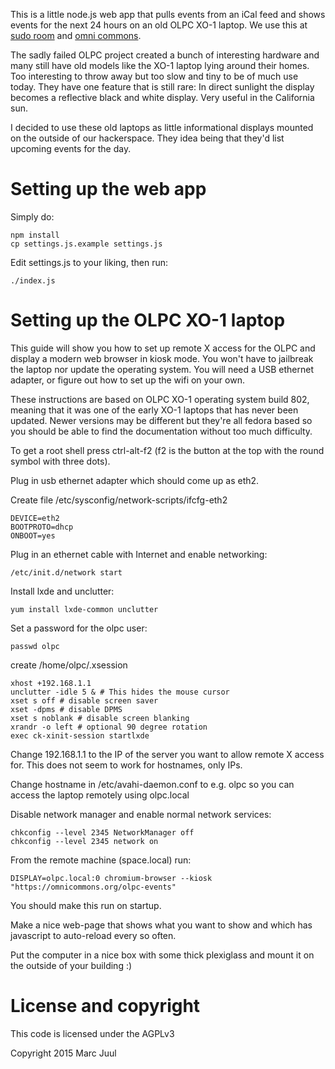 This is a little node.js web app that pulls events from an iCal feed and shows events for the next 24 hours on an old OLPC XO-1 laptop. We use this at [sudo room](https://sudoroom.org) and [omni commons](https://omnicommons.org).

The sadly failed OLPC project created a bunch of interesting hardware and many still have old models like the XO-1 laptop lying around their homes. Too interesting to throw away but too slow and tiny to be of much use today. They have one feature that is still rare: In direct sunlight the display becomes a reflective black and white display. Very useful in the California sun.

I decided to use these old laptops as little informational displays mounted on the outside of our hackerspace. They idea being that they'd list upcoming events for the day.

# Setting up the web app

Simply do:

```
npm install
cp settings.js.example settings.js
```

Edit settings.js to your liking, then run:

```
./index.js
```

# Setting up the OLPC XO-1 laptop

This guide will show you how to set up remote X access for the OLPC and display a modern web browser in kiosk mode. You won't have to jailbreak the laptop nor update the operating system. You will need a USB ethernet adapter, or figure out how to set up the wifi on your own.

These instructions are based on OLPC XO-1 operating system build 802, meaning that it was one of the early XO-1 laptops that has never been updated. Newer versions may be different but they're all fedora based so you should be able to find the documentation without too much difficulty.

To get a root shell press ctrl-alt-f2 (f2 is the button at the top with the round symbol with three dots).

Plug in usb ethernet adapter which should come up as eth2.

Create file /etc/sysconfig/network-scripts/ifcfg-eth2

```
DEVICE=eth2
BOOTPROTO=dhcp
ONBOOT=yes
```

Plug in an ethernet cable with Internet and enable networking:

```
/etc/init.d/network start
```

Install lxde and unclutter:

```
yum install lxde-common unclutter
```

Set a password for the olpc user:

```
passwd olpc
```

create /home/olpc/.xsession

```
xhost +192.168.1.1
unclutter -idle 5 & # This hides the mouse cursor
xset s off # disable screen saver
xset -dpms # disable DPMS
xset s noblank # disable screen blanking
xrandr -o left # optional 90 degree rotation
exec ck-xinit-session startlxde
```

Change 192.168.1.1 to the IP of the server you want to allow remote X access for. This does not seem to work for hostnames, only IPs.

Change hostname in /etc/avahi-daemon.conf to e.g. olpc so you can access the laptop remotely using olpc.local

Disable network manager and enable normal network services:

```
chkconfig --level 2345 NetworkManager off
chkconfig --level 2345 network on
```

From the remote machine (space.local) run:

```
DISPLAY=olpc.local:0 chromium-browser --kiosk "https://omnicommons.org/olpc-events"
```

You should make this run on startup.

Make a nice web-page that shows what you want to show and which has javascript to auto-reload every so often.

Put the computer in a nice box with some thick plexiglass and mount it on the outside of your building :)

# License and copyright

This code is licensed under the AGPLv3

Copyright 2015 Marc Juul
